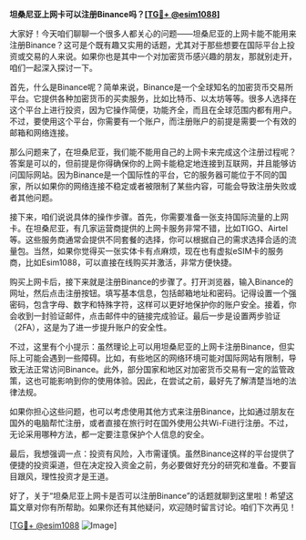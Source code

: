 **坦桑尼亚上网卡可以注册Binance吗？[[TG💪+ @esim1088](https://t.me/s/esim1088)]**

大家好！今天咱们聊聊一个很多人都关心的问题——坦桑尼亚的上网卡能不能用来注册Binance？这可是个既有趣又实用的话题，尤其对于那些想要在国际平台上投资或交易的人来说。如果你也是其中一个对加密货币感兴趣的朋友，那就别走开，咱们一起深入探讨一下。

首先，什么是Binance呢？简单来说，Binance是一个全球知名的加密货币交易所平台。它提供各种加密货币的买卖服务，比如比特币、以太坊等等。很多人选择在这个平台上进行投资，因为它操作简便，功能齐全，而且在全球范围内都有用户。不过，要使用这个平台，你需要有一个账户，而注册账户的前提是需要一个有效的邮箱和网络连接。

那么问题来了，在坦桑尼亚，我们能不能用自己的上网卡来完成这个注册过程呢？答案是可以的，但前提是你得确保你的上网卡能稳定地连接到互联网，并且能够访问国际网站。因为Binance是一个国际性的平台，它的服务器可能位于不同的国家，所以如果你的网络连接不稳定或者被限制了某些内容，可能会导致注册失败或者其他问题。

接下来，咱们说说具体的操作步骤。首先，你需要准备一张支持国际流量的上网卡。在坦桑尼亚，有几家运营商提供的上网卡服务非常不错，比如TIGO、Airtel等。这些服务商通常会提供不同套餐的选择，你可以根据自己的需求选择合适的流量包。当然，如果你觉得买一张实体卡有点麻烦，现在也有虚拟eSIM卡的服务商，比如Esim1088，可以直接在线购买并激活，非常方便快捷。

购买上网卡后，接下来就是注册Binance的步骤了。打开浏览器，输入Binance的网址，然后点击注册按钮。填写基本信息，包括邮箱地址和密码。记得设置一个强密码，包含字母、数字和特殊字符，这样可以更好地保护你的账户安全。接着，你会收到一封验证邮件，点击邮件中的链接完成验证。最后一步是设置两步验证（2FA），这是为了进一步提升账户的安全性。

不过，这里有个小提示：虽然理论上可以用坦桑尼亚的上网卡注册Binance，但实际上可能会遇到一些障碍。比如，有些地区的网络环境可能对国际网站有限制，导致无法正常访问Binance。此外，部分国家和地区对加密货币交易有一定的监管政策，这也可能影响到你的使用体验。因此，在尝试之前，最好先了解清楚当地的法律法规。

如果你担心这些问题，也可以考虑使用其他方式来注册Binance，比如通过朋友在国外的电脑帮忙注册，或者直接在旅行时在国外使用公共Wi-Fi进行注册。不过，无论采用哪种方法，都一定要注意保护个人信息的安全。

最后，我想强调一点：投资有风险，入市需谨慎。虽然Binance这样的平台提供了便捷的投资渠道，但在决定投入资金之前，务必要做好充分的研究和准备。不要盲目跟风，理性投资才是王道。

好了，关于“坦桑尼亚上网卡是否可以注册Binance”的话题就聊到这里啦！希望这篇文章对你有所帮助。如果你还有其他疑问，欢迎随时留言讨论。咱们下次再见！

[[TG💪+ @esim1088](https://t.me/s/esim1088) ![Image](https://i.postimg.cc/4NQfJmqS/Snipaste-2025-05-13-00-14-12.png)]